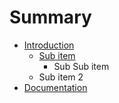 # Summary

* [Introduction](README.md)
  * [Sub item](sub-item.md)
    * Sub Sub item
  * Sub item 2
* [Documentation](documentation.md)

